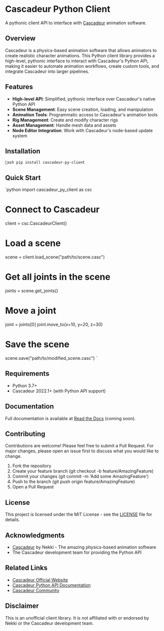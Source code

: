 # Cascadeur Python Client

A pythonic client API to interface with [Cascadeur](https://cascadeur.com/) animation software.

## Overview

Cascadeur is a physics-based animation software that allows animators to create realistic character animations. This Python client library provides a high-level, pythonic interface to interact with Cascadeur's Python API, making it easier to automate animation workflows, create custom tools, and integrate Cascadeur into larger pipelines.

## Features

- **High-level API**: Simplified, pythonic interface over Cascadeur's native Python API
- **Scene Management**: Easy scene creation, loading, and manipulation
- **Animation Tools**: Programmatic access to Cascadeur's animation tools
- **Rig Management**: Create and modify character rigs
- **Asset Management**: Handle mesh data and assets
- **Node Editor Integration**: Work with Cascadeur's node-based update system

## Installation

`ash
pip install cascadeur-py-client
`

## Quick Start

`python
import cascadeur_py_client as csc

# Connect to Cascadeur
client = csc.CascadeurClient()

# Load a scene
scene = client.load_scene("path/to/scene.casc")

# Get all joints in the scene
joints = scene.get_joints()

# Move a joint
joint = joints[0]
joint.move_to(x=10, y=20, z=30)

# Save the scene
scene.save("path/to/modified_scene.casc")
`

## Requirements

- Python 3.7+
- Cascadeur 2022.1+ (with Python API support)

## Documentation

Full documentation is available at [Read the Docs](https://cascadeur-py-client.readthedocs.io/) (coming soon).

## Contributing

Contributions are welcome! Please feel free to submit a Pull Request. For major changes, please open an issue first to discuss what you would like to change.

1. Fork the repository
2. Create your feature branch (git checkout -b feature/AmazingFeature)
3. Commit your changes (git commit -m 'Add some AmazingFeature')
4. Push to the branch (git push origin feature/AmazingFeature)
5. Open a Pull Request

## License

This project is licensed under the MIT License - see the [LICENSE](LICENSE) file for details.

## Acknowledgments

- [Cascadeur](https://cascadeur.com/) by Nekki - The amazing physics-based animation software
- The Cascadeur development team for providing the Python API

## Related Links

- [Cascadeur Official Website](https://cascadeur.com/)
- [Cascadeur Python API Documentation](https://cascadeur.com/help/category/215)
- [Cascadeur Community](https://cascadeur.com/community)

## Disclaimer

This is an unofficial client library. It is not affiliated with or endorsed by Nekki or the Cascadeur development team.

